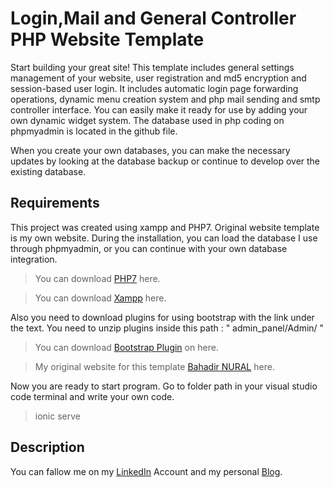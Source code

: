 # Login,Mail and General Controller PHP Website Template


Start building your great site! This template includes general settings management of your website, user registration and md5 encryption and session-based user login. It includes automatic login page forwarding operations, dynamic menu creation system and php mail sending and smtp controller interface. You can easily make it ready for use by adding your own dynamic widget system. The database used in php coding on phpmyadmin is located in the github file.

When you create your own databases, you can make the necessary updates by looking at the database backup or continue to develop over the existing database.


## Requirements


This project was created using xampp and PHP7. Original website template is my own website. During the installation, you can load the database I use through phpmyadmin, or you can continue with your own database integration.
>You can download [PHP7](https://www.php.net/downloads.php) here.

>You can download [Xampp](https://www.apachefriends.org/tr/download.html) here.

Also you need to download plugins for using bootstrap with the link under the text. You need to unzip plugins inside this path : " admin_panel/Admin/ "

>You can download   [Bootstrap Plugin](https://www.apachefriends.org/tr/download.html) on here.

>My original website for this template [Bahadir NURAL](http://www.oldthiefstudio.com) here.

Now you are ready to start program. Go to  folder path in your visual studio code terminal and write your own code.

>ionic serve

## Description

You can fallow me on my [LinkedIn](https://www.linkedin.com/in/hasan-bahad%C4%B1r-nural-062b221a2/) Account and my personal [Blog](http://www.bahadirnural.org/).
